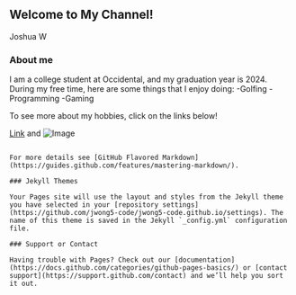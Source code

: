 ## Welcome to My Channel!

Joshua W

### About me

I am a college student at Occidental, and my graduation year is 2024. During my free time, here are some things that I enjoy doing:
-Golfing
-Programming
-Gaming

To see more about my hobbies, click on the links below!

[Link](url) and ![Image](src)
```

For more details see [GitHub Flavored Markdown](https://guides.github.com/features/mastering-markdown/).

### Jekyll Themes

Your Pages site will use the layout and styles from the Jekyll theme you have selected in your [repository settings](https://github.com/jwong5-code/jwong5-code.github.io/settings). The name of this theme is saved in the Jekyll `_config.yml` configuration file.

### Support or Contact

Having trouble with Pages? Check out our [documentation](https://docs.github.com/categories/github-pages-basics/) or [contact support](https://support.github.com/contact) and we’ll help you sort it out.

